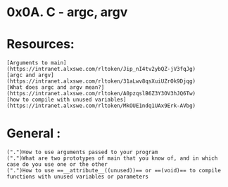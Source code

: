 # 0x0A. C - argc, argv

# Resources:
	[Arguments to main](https://intranet.alxswe.com/rltoken/Jip_nI4tv2ybQZ-jV3fqJg)
	[argc and argv](https://intranet.alxswe.com/rltoken/31aLwv8qsXuiUZrOk9Djqg)
	[What does argc and argv mean?](https://intranet.alxswe.com/rltoken/A0pzqslB6Z3Y3OV3hJQ6Tw)
	[how to compile with unused variables](https://intranet.alxswe.com/rltoken/MkOUE1ndq1UAx9Erk-AVbg)
# General :
	(".")How to use arguments passed to your program
	(".")What are two prototypes of main that you know of, and in which case do you use one or the other
	(".")How to use ==__attribute__((unused))== or ==(void)== to compile functions with unused variables or parameters
